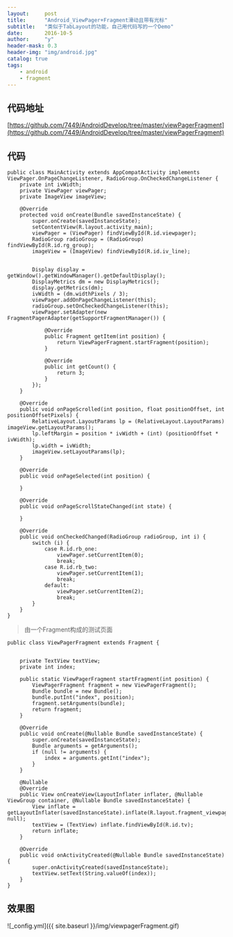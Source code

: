```yaml
---
layout:     post
title:      "Android_ViewPager+Fragment滑动且带有光标"
subtitle:   "类似于TabLayout的功能，自己用代码写的一个Demo"
date:       2016-10-5
author:     "y"
header-mask: 0.3
header-img: "img/android.jpg"
catalog: true
tags:
    - android
    - fragment
---
```



## 代码地址
[https://github.com/7449/AndroidDevelop/tree/master/viewPagerFragment](https://github.com/7449/AndroidDevelop/tree/master/viewPagerFragment)

## 代码

	public class MainActivity extends AppCompatActivity implements ViewPager.OnPageChangeListener, RadioGroup.OnCheckedChangeListener {
	    private int ivWidth;
	    private ViewPager viewPager;
	    private ImageView imageView;
	
	    @Override
	    protected void onCreate(Bundle savedInstanceState) {
	        super.onCreate(savedInstanceState);
	        setContentView(R.layout.activity_main);
	        viewPager = (ViewPager) findViewById(R.id.viewpager);
	        RadioGroup radioGroup = (RadioGroup) findViewById(R.id.rg_group);
	        imageView = (ImageView) findViewById(R.id.iv_line);
	
	
	        Display display = getWindow().getWindowManager().getDefaultDisplay();
	        DisplayMetrics dm = new DisplayMetrics();
	        display.getMetrics(dm);
	        ivWidth = (dm.widthPixels / 3);
	        viewPager.addOnPageChangeListener(this);
	        radioGroup.setOnCheckedChangeListener(this);
	        viewPager.setAdapter(new FragmentPagerAdapter(getSupportFragmentManager()) {
	
	            @Override
	            public Fragment getItem(int position) {
	                return ViewPagerFragment.startFragment(position);
	            }
	
	            @Override
	            public int getCount() {
	                return 3;
	            }
	        });
	    }
	
	    @Override
	    public void onPageScrolled(int position, float positionOffset, int positionOffsetPixels) {
	        RelativeLayout.LayoutParams lp = (RelativeLayout.LayoutParams) imageView.getLayoutParams();
	        lp.leftMargin = position * ivWidth + (int) (positionOffset * ivWidth);
	        lp.width = ivWidth;
	        imageView.setLayoutParams(lp);
	    }
	
	    @Override
	    public void onPageSelected(int position) {
	
	    }
	
	    @Override
	    public void onPageScrollStateChanged(int state) {
	
	    }
	
	    @Override
	    public void onCheckedChanged(RadioGroup radioGroup, int i) {
	        switch (i) {
	            case R.id.rb_one:
	                viewPager.setCurrentItem(0);
	                break;
	            case R.id.rb_two:
	                viewPager.setCurrentItem(1);
	                break;
	            default:
	                viewPager.setCurrentItem(2);
	                break;
	        }
	    }
	}

>由一个Fragment构成的测试页面


	public class ViewPagerFragment extends Fragment {
	
	
	    private TextView textView;
	    private int index;
	
	    public static ViewPagerFragment startFragment(int position) {
	        ViewPagerFragment fragment = new ViewPagerFragment();
	        Bundle bundle = new Bundle();
	        bundle.putInt("index", position);
	        fragment.setArguments(bundle);
	        return fragment;
	    }
	
	    @Override
	    public void onCreate(@Nullable Bundle savedInstanceState) {
	        super.onCreate(savedInstanceState);
	        Bundle arguments = getArguments();
	        if (null != arguments) {
	            index = arguments.getInt("index");
	        }
	    }
	
	    @Nullable
	    @Override
	    public View onCreateView(LayoutInflater inflater, @Nullable ViewGroup container, @Nullable Bundle savedInstanceState) {
	        View inflate = getLayoutInflater(savedInstanceState).inflate(R.layout.fragment_viewpager, null);
	        textView = (TextView) inflate.findViewById(R.id.tv);
	        return inflate;
	    }
	
	    @Override
	    public void onActivityCreated(@Nullable Bundle savedInstanceState) {
	        super.onActivityCreated(savedInstanceState);
	        textView.setText(String.valueOf(index));
	    }
	}

## 效果图

![_config.yml]({{ site.baseurl }}/img/viewpagerFragment.gif)